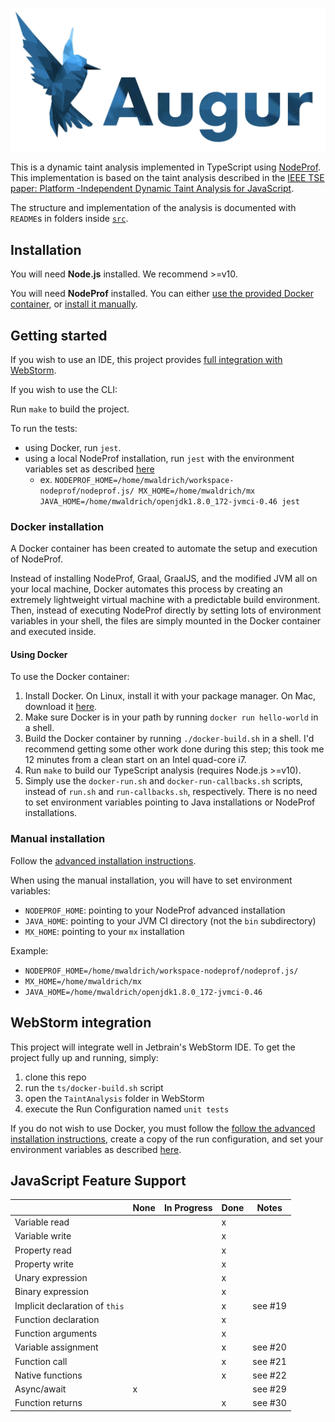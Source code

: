 ![logo](augur.png)

This is a dynamic taint analysis implemented in TypeScript using
[NodeProf](https://github.com/Haiyang-Sun/nodeprof.js). This implementation
 is based on the taint analysis described in the [IEEE TSE paper: Platform
 -Independent Dynamic Taint Analysis for JavaScript](https://ieeexplore.ieee.org/document/8511058).

The structure and implementation of the analysis is documented with `README`s in
folders inside [`src`](./src).

## Installation

You will need **Node.js** installed. We recommend >=v10.

You will need **NodeProf** installed. You can either [use the provided Docker
container](#docker-installation), or [install it manually](#manual-installation).

## Getting started

If you wish to use an IDE, this project provides [full integration with WebStorm](#webstorm-integration).

If you wish to use the CLI:

Run `make` to build the project.

To run the tests:
- using Docker, run `jest`.
- using a local NodeProf installation, run `jest` with the environment variables set as described [here](#manual-installation)
  - ex. `NODEPROF_HOME=/home/mwaldrich/workspace-nodeprof/nodeprof.js/ MX_HOME=/home/mwaldrich/mx JAVA_HOME=/home/mwaldrich/openjdk1.8.0_172-jvmci-0.46 jest`

### Docker installation

A Docker container has been created to automate the setup and execution of NodeProf.

Instead of installing NodeProf, Graal, GraalJS, and the modified JVM all on your local machine, Docker automates this process by creating an extremely lightweight virtual machine with a predictable build environment. Then, instead of executing NodeProf directly by setting lots of environment variables in your shell, the files are simply mounted in the Docker container and executed inside.

#### Using Docker

To use the Docker container:

1. Install Docker. On Linux, install it with your package manager. On Mac, download it [here](https://download.docker.com/mac/stable/Docker.dmg).
2. Make sure Docker is in your path by running `docker run hello-world` in a shell.
3. Build the Docker container by running `./docker-build.sh` in a shell. I'd recommend getting some other work done during this step; this took me 12 minutes from a clean start on an Intel quad-core i7.
4. Run `make` to build our TypeScript analysis (requires Node.js >=v10).
5. Simply use the `docker-run.sh` and `docker-run-callbacks.sh` scripts, instead of `run.sh` and `run-callbacks.sh`, respectively. There is no need to set environment variables pointing to Java installations or NodeProf installations.

### Manual installation

Follow the [advanced installation instructions](https://github.com/Haiyang-Sun/nodeprof.js/tree/master/docs/panathon18#advanced-installation---building-nodeprof-and-graalvm-from-source-linux-and-macos).

When using the manual installation, you will have to set environment variables:
- `NODEPROF_HOME`: pointing to your NodeProf advanced installation
- `JAVA_HOME`: pointing to your JVM CI directory (not the `bin` subdirectory)
- `MX_HOME`: pointing to your `mx` installation

Example:
- `NODEPROF_HOME=/home/mwaldrich/workspace-nodeprof/nodeprof.js/`
- `MX_HOME=/home/mwaldrich/mx`
- `JAVA_HOME=/home/mwaldrich/openjdk1.8.0_172-jvmci-0.46`

## WebStorm integration

This project will integrate well in Jetbrain's WebStorm IDE. To get the project
fully up and running, simply:
1. clone this repo
2. run the `ts/docker-build.sh` script
3. open the `TaintAnalysis` folder in WebStorm
4. execute the Run Configuration named `unit tests`

If you do not wish to use Docker, you must follow the [follow the advanced installation instructions](https://github.com/Haiyang-Sun/nodeprof.js/tree/master/docs/panathon18#advanced-installation---building-nodeprof-and-graalvm-from-source-linux-and-macos), create a copy of the run configuration, and set your environment variables as described [here](#manual-installation).

## JavaScript Feature Support
|                                | None | In Progress | Done | Notes   |
|--------------------------------|------|-------------|------|---------|
| Variable read                  |      |             | x    |         |
| Variable write                 |      |             | x    |         |
| Property read                  |      |             | x    |         |
| Property write                 |      |             | x    |         |
| Unary expression               |      |             | x    |         |
| Binary expression              |      |             | x    |         |
| Implicit declaration of `this` |      |             | x    | see #19 |
| Function declaration           |      |             | x    |         |
| Function arguments             |      |             | x    |         |
| Variable assignment            |      |             | x    | see #20 |
| Function call                  |      |             | x    | see #21 |
| Native functions               |      |             | x    | see #22 |
| Async/await                    | x    |             |      | see #29 |
| Function returns               |      |             | x    | see #30 |
